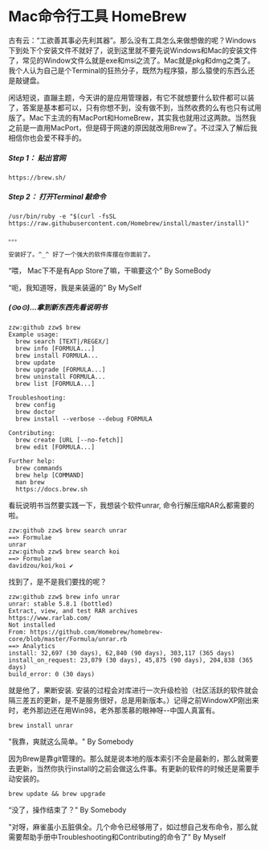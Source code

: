 Mac命令行工具 HomeBrew
=========

古有云：“工欲善其事必先利其器”。那么没有工具怎么来做想做的呢？Windows下到处下个安装文件不就好了，说到这里就不要先说Windows和Mac的安装文件了，常见的Window文件么就是exe和msi之流了。Mac就是pkg和dmg之类了。我个人认为自己是个Terminal的狂热分子，既然为程序猿，那么猿使的东西么还是敲键盘。

闲话短说，直蹦主题，今天讲的是应用管理器，有它不就想要什么软件都可以装了，答案是基本都可以，只有你想不到，没有做不到，当然收费的么有也只有试用版了。Mac下主流的有MacPort和HomeBrew，其实我也就用过这两款。当然我之前是一直用MacPort，但是碍于网速的原因就改用Brew了。不过深入了解后我相信你也会爱不释手的。

##### Step 1： 贴出官网

	https://brew.sh/

##### Step 2： 打开Terminal 敲命令
	
	/usr/bin/ruby -e "$(curl -fsSL https://raw.githubusercontent.com/Homebrew/install/master/install)"
	
	。。。
	
	安装好了。^_^ 好了一个强大的软件库摆在你面前了。
	

“喂， Mac下不是有App Store了嘛，干嘛要这个” By SomeBody

“呃，我知道呀，我是来装逼的” By MySelf

##### **(⊙o⊙)…拿到新东西先看说明书**

```
zzw:github zzw$ brew
Example usage:
  brew search [TEXT|/REGEX/]
  brew info [FORMULA...]
  brew install FORMULA...
  brew update
  brew upgrade [FORMULA...]
  brew uninstall FORMULA...
  brew list [FORMULA...]

Troubleshooting:
  brew config
  brew doctor
  brew install --verbose --debug FORMULA

Contributing:
  brew create [URL [--no-fetch]]
  brew edit [FORMULA...]

Further help:
  brew commands
  brew help [COMMAND]
  man brew
  https://docs.brew.sh
```

看玩说明书当然要实践一下，我想装个软件unrar, 命令行解压缩RAR么都需要的啦。

```
zzw:github zzw$ brew search unrar
==> Formulae
unrar
zzw:github zzw$ brew search koi
==> Formulae
davidzou/koi/koi ✔
```

找到了，是不是我们要找的呢？

```
zzw:github zzw$ brew info unrar
unrar: stable 5.8.1 (bottled)
Extract, view, and test RAR archives
https://www.rarlab.com/
Not installed
From: https://github.com/Homebrew/homebrew-core/blob/master/Formula/unrar.rb
==> Analytics
install: 32,697 (30 days), 62,840 (90 days), 303,117 (365 days)
install_on_request: 23,079 (30 days), 45,875 (90 days), 204,838 (365 days)
build_error: 0 (30 days)
```

就是他了，果断安装. 安装的过程会对库进行一次升级检验（社区活跃的软件就会隔三差五的更新，是不是服务很好，总是用新版本。）记得之前WindowXP刚出来时，老外那边还在用Win98，老外那羡慕的眼神呀--中国人真富有。

```
brew install unrar	
```

"我靠，爽就这么简单。" By Somebody

因为Brew是靠git管理的。那么就是说本地的版本索引不会是最新的，那么就需要去更新，当然你执行install的之前会做这么件事。有更新的软件的时候还是需要手动安装的。

```
brew update && brew upgrade
```

“没了，操作结束了？" By Somebody

"对呀，麻雀虽小五脏俱全。几个命令已经够用了，如过想自己发布命令，那么就需要帮助手册中Troubleshooting和Contributing的命令了” By Myself









